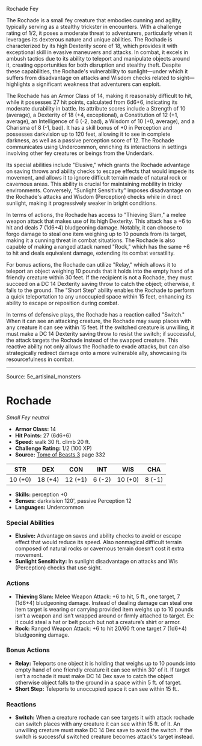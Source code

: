 <MonsterName/>Rochade</MonsterName>
<CreatureType/>Fey</CreatureType>

<summary>The Rochade is a small fey creature that embodies cunning and agility, typically serving as a stealthy trickster in encounters. With a challenge rating of 1/2, it poses a moderate threat to adventurers, particularly when it leverages its dexterous nature and unique abilities. The Rochade is characterized by its high Dexterity score of 18, which provides it with exceptional skill in evasive maneuvers and attacks. In combat, it excels in ambush tactics due to its ability to teleport and manipulate objects around it, creating opportunities for both disruption and stealthy theft. Despite these capabilities, the Rochade's vulnerability to sunlight—under which it suffers from disadvantage on attacks and Wisdom checks related to sight—highlights a significant weakness that adventurers can exploit. </summary>

<detail>

The Rochade has an Armor Class of 14, making it reasonably difficult to hit, while it possesses 27 hit points, calculated from 6d6+6, indicating its moderate durability in battle. Its attribute scores include a Strength of 10 (average), a Dexterity of 18 (+4, exceptional), a Constitution of 12 (+1, average), an Intelligence of 6 (-2, bad), a Wisdom of 10 (+0, average), and a Charisma of 8 (-1, bad). It has a skill bonus of +0 in Perception and possesses darkvision up to 120 feet, allowing it to see in complete darkness, as well as a passive perception score of 12. The Rochade communicates using Undercommon, enriching its interactions in settings involving other fey creatures or beings from the Underdark.

Its special abilities include "Elusive," which grants the Rochade advantage on saving throws and ability checks to escape effects that would impede its movement, and allows it to ignore difficult terrain made of natural rock or cavernous areas. This ability is crucial for maintaining mobility in tricky environments. Conversely, "Sunlight Sensitivity" imposes disadvantage on the Rochade's attacks and Wisdom (Perception) checks while in direct sunlight, making it progressively weaker in bright conditions.

In terms of actions, the Rochade has access to "Thieving Slam," a melee weapon attack that makes use of its high Dexterity. This attack has a +6 to hit and deals 7 (1d6+4) bludgeoning damage. Notably, it can choose to forgo damage to steal one item weighing up to 10 pounds from its target, making it a cunning threat in combat situations. The Rochade is also capable of making a ranged attack named "Rock," which has the same +6 to hit and deals equivalent damage, extending its combat versatility.

For bonus actions, the Rochade can utilize "Relay," which allows it to teleport an object weighing 10 pounds that it holds into the empty hand of a friendly creature within 30 feet. If the recipient is not a Rochade, they must succeed on a DC 14 Dexterity saving throw to catch the object; otherwise, it falls to the ground. The "Short Step" ability enables the Rochade to perform a quick teleportation to any unoccupied space within 15 feet, enhancing its ability to escape or reposition during combat.

In terms of defensive plays, the Rochade has a reaction called "Switch." When it can see an attacking creature, the Rochade may swap places with any creature it can see within 15 feet. If the switched creature is unwilling, it must make a DC 14 Dexterity saving throw to resist the switch; if successful, the attack targets the Rochade instead of the swapped creature. This reactive ability not only allows the Rochade to evade attacks, but can also strategically redirect damage onto a more vulnerable ally, showcasing its resourcefulness in combat.</detail>



---

Source: 5e_artisinal_monsters

# Rochade

*Small* *Fey* *neutral*

- **Armor Class:** 14
- **Hit Points:** 27 (6d6+6)
- **Speed:** walk 30 ft. climb 20 ft.
- **Challenge Rating:** 1/2 (100 XP)
- **Source:** [Tome of Beasts 3](https://koboldpress.com/kpstore/product/tome-of-beasts-3-for-5th-edition/) page 332

| STR | DEX | CON | INT | WIS | CHA |
| --- | --- | --- | --- | --- | --- |
| 10 (+0) | 18 (+4) | 12 (+1) | 6 (-2) | 10 (+0) | 8 (-1) |

- **Skills:** perception +0
- **Senses:** darkvision 120', passive Perception 12
- **Languages:** Undercommon

### Special Abilities

- **Elusive:** Advantage on saves and ability checks to avoid or escape effect that would reduce its speed. Also nonmagical difficult terrain composed of natural rocks or cavernous terrain doesn’t cost it extra movement.
- **Sunlight Sensitivity:** In sunlight disadvantage on attacks and Wis (Perception) checks that use sight.

### Actions

- **Thieving Slam:** Melee Weapon Attack: +6 to hit, 5 ft., one target, 7 (1d6+4) bludgeoning damage. Instead of dealing damage can steal one item target is wearing or carrying provided item weighs up to 10 pounds isn’t a weapon and isn’t wrapped around or firmly attached to target. Ex: it could steal a hat or belt pouch but not a creature’s shirt or armor.
- **Rock:** Ranged Weapon Attack: +6 to hit 20/60 ft one target 7 (1d6+4) bludgeoning damage.

### Bonus Actions

- **Relay:** Teleports one object it is holding that weighs up to 10 pounds into empty hand of one friendly creature it can see within 30' of it. If target isn’t a rochade it must make DC 14 Dex save to catch the object otherwise object falls to the ground in a space within 5 ft. of target.
- **Short Step:** Teleports to unoccupied space it can see within 15 ft..

### Reactions

- **Switch:** When a creature rochade can see targets it with attack rochade can switch places with any creature it can see within 15 ft. of it. An unwilling creature must make DC 14 Dex save to avoid the switch. If the switch is successful switched creature becomes attack's target instead.




